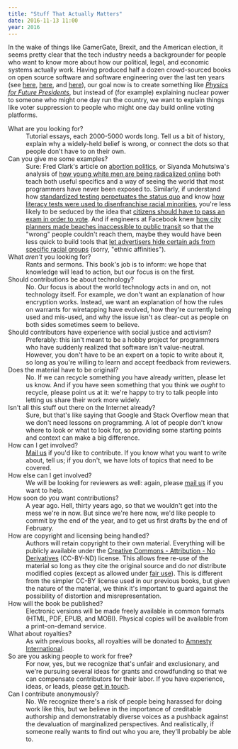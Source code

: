 ```yaml
---
title: "Stuff That Actually Matters"
date: 2016-11-13 11:00
year: 2016
---
```


<p>
  In the wake of things like GamerGate, Brexit, and the American election,
  it seems pretty clear that the tech industry needs a backgrounder for people who want to know more about
  how our political, legal, and economic systems actually work.
  Having produced half a dozen crowd-sourced books on open source software and software engineering over the last ten years
  (see <a href="https://www.amazon.com/Beautiful-Code-Leading-Programmers-Practice/dp/0596510047/">here</a>,
  <a href="https://www.amazon.com/Making-Software-Really-Works-Believe/dp/0596808321/">here</a>,
  and <a href="http://aosabook.org/">here</a>),
  our goal now is to create something like
  <a href="https://www.amazon.com/Physics-Future-Presidents-Science-Headlines/dp/0393337111/"><em>Physics for Future Presidents</em></a>,
  but instead of (for example) explaining nuclear power to someone who might one day run the country,
  we want to explain things like voter suppression to people who might one day build online voting platforms.
</p>

<p>
</p>

<dl>

  <dt>
    What are you looking for?
  </dt>
  <dd>
    Tutorial essays, each 2000-5000 words long.
    Tell us a bit of history,
    explain why a widely-held belief is wrong,
    or connect the dots so that people don't have to on their own.
  </dd>

  <dt>
    Can you give me some examples?
  </dt>
  <dd>
    Sure:
    Fred Clark's article on
    <a href="http://www.patheos.com/blogs/slacktivist/2016/03/11/this-is-what-abortion-politics-is-for/">abortion politics</a>,
    or Siyanda Mohutsiwa's analysis of <a href="https://twitter.com/SiyandaWrites/status/796286719058382848">how young white men are being radicalized online</a>
    both teach both useful specifics
    and a way of seeing the world that most programmers have never been exposed to.
    Similarly,
    if understand how
    <a href="{{'/2012/05/24/everything-you-need-to-know-about-standardized-testing/' | relative_url}}">standardized testing perpetuates the status quo</a>
    and know
    <a href="https://en.wikipedia.org/wiki/Literacy_test#Voting">how literacy tests were used to disenfranchise racial minorities</a>,
    you're less likely to be seduced by the idea that
    <a href="https://aeon.co/ideas/the-right-to-vote-should-be-restricted-to-those-with-knowledge">citizens should have to pass an exam in order to vote</a>.
    And if engineers at Facebook knew
    <a href="http://www.hopesandfears.com/hopes/now/politics/216905-the-lingering-effects-of-nyc-racist-city-planning">how city planners made beaches inaccessible to public transit</a>
    so that the "wrong" people couldn't reach them,
    maybe they would have been less quick to build tools that
    <a href="https://www.propublica.org/article/facebook-lets-advertisers-exclude-users-by-race">let advertisers hide certain ads from specific racial groups</a>
    (sorry, "ethnic affinities").
  </dd>

  <dt>
    What <em>aren't</em> you looking for?
  </dt>
  <dd>
    Rants and sermons.
    This book's job is to inform:
    we hope that knowledge will lead to action,
    but our focus is on the first.
  </dd>

  <dt>
    Should contributions be about technology?
  </dt>
  <dd>
    No.
    Our focus is about the world technology acts in and on,
    not technology itself.
    For example,
    we don't want an explanation of how encryption works.
    Instead,
    we want an explanation of how the rules on warrants for wiretapping have evolved,
    how they're currently being used and mis-used,
    and why the issue isn't as clear-cut as people on both sides sometimes seem to believe.
  </dd>

  <dt>
    Should contributors have experience with social justice and activism?
  </dt>
  <dd>
    Preferably:
    this isn't meant to be a hobby project for programmers
    who have suddenly realized that software isn't value-neutral.
    However,
    you don't have to be an expert on a topic to write about it,
    so long as you're willing to learn and accept feedback from reviewers.
  </dd>

  <dt>
    Does the material have to be original?
  </dt>
  <dd>
    No.
    If we can recycle something you have already written, please let us know.
    And if you have seen something that you think we <em>ought</em> to recycle,
    please point us at it:
    we're happy to try to talk people into letting us share their work more widely.
  </dd>

  <dt>
    Isn't all this stuff out there on the Internet already?
  </dt>
  <dd>
    Sure,
    but that's like saying that Google and Stack Overflow
    mean that we don't need lessons on programming.
    A lot of people don't know where to look or what to look for,
    so providing some starting points and context can make a big difference.
  </dd>

  <dt>
    How can I get involved?
  </dt>
  <dd>
    <a href="mailto:gvwilson@third-bit.com">Mail us</a> if you'd like to contribute.
    If you know what you want to write about, tell us;
    if you don't, we have lots of topics that need to be covered.
  </dd>

  <dt>
    How else can I get involved?
  </dt>
  <dd>
    We will be looking for reviewers as well:
    again, please <a href="mailto:gvwilson@third-bit.com">mail us</a> if you want to help.
  </dd>

  <dt>
    How soon do you want contributions?
  </dt>
  <dd>
    A year ago.
    Hell, thirty years ago,
    so that we wouldn't get into the mess we're in now.
    But since we're here now,
    we'd like people to commit by the end of the year,
    and to get us first drafts by the end of February.
  </dd>

  <dt>
    How are copyright and licensing being handled?
  </dt>
  <dd>
    Authors will retain copyright to their own material.
    Everything will be publicly available under the
    <a href="https://creativecommons.org/licenses/by-nd/3.0/">Creative Commons - Attribution - No Derivatives</a> (CC-BY-ND) license.
    This allows free re-use of the material so long as they cite the original source
    and do <em>not</em> distribute modified copies (except as allowed under <a href="https://en.wikipedia.org/wiki/Fair_use">fair use</a>).
    This is different from the simpler CC-BY license used in our previous books,
    but given the nature of the material,
    we think it's important to guard against the possibility of distortion and misrepresentation.
  </dd>

  <dt>
    How will the book be published?
  </dt>
  <dd>
    Electronic versions will be made freely available in common formats (HTML, PDF, EPUB, and MOBI).
    Physical copies will be available from a print-on-demand service.
  </dd>

  <dt>
    What about royalties?
  </dt>
  <dd>
    As with previous books,
    all royalties will be donated to <a href="https://www.amnesty.org/">Amnesty International</a>.
  </dd>

  <dt>
    So are you asking people to work for free?
  </dt>
  <dd>
    For now, yes, but we recognize that's unfair and exclusionary,
    and we're pursuing several ideas for grants and crowdfunding
    so that we can compensate contributors for their labor.
    If you have experience, ideas, or leads,
    please <a href="mailto:gvwilson@third-bit.com">get in touch</a>.
  </dd>

  <dt>
    Can I contribute anonymously?
  </dt>
  <dd>
    No.
    We recognize there's a risk of people being harassed for doing work like this,
    but we believe in the importance of creditable authorship and demonstratably diverse voices
    as a pushback against the devaluation of marginalized perspectives.
    And realistically,
    if someone really wants to find out who you are,
    they'll probably be able to.
  </dd>

</dl>
